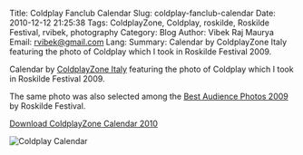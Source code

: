 Title: Coldplay Fanclub Calendar
Slug: coldplay-fanclub-calendar
Date: 2010-12-12 21:25:38
Tags: ColdplayZone, Coldplay, roskilde, Roskilde Festival, rvibek, photography
Category: Blog
Author: Vibek Raj Maurya
Email:  rvibek@gmail.com
Lang: 
Summary: Calendar by ColdplayZone Italy featuring the photo of Coldplay which I took in Roskilde Festival 2009.

Calendar by [ColdplayZone Italy](http://www.coldplayzone.it/) featuring the photo of Coldplay which I took in Roskilde Festival 2009.

The same photo was also  selected among the [Best Audience Photos 2009](http://roskilde-festival.dk/2009/frontpage/stories_from_2009/best_audience_photos_2009/) by Roskilde Festival.

[Download ColdplayZone Calendar 2010](http://docs.google.com/leaf?id=0B8IiFn2ckr59YmUxYTNlN2YtZjU3MC00YWJmLTk1NDItMzg4NDZjOWM5ZTc3&hl=en_GB)

![Coldplay Calendar](http://i0.wp.com/res.cloudinary.com/rvibek-com-np/image/upload/v1423914278/Screen-Shot-2014-03-15-at-12.37.43-PM_fp3ydi.png?resize=482%2C517)
